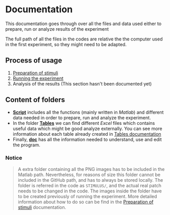 # Documentation

This documentation goes through over all the files and data used either to prepare, run or analyze results of the experiment

The full path of all the files in the codes are relative the the computer used in the first experiment, so they might need to be adapted.

## Process of usage

1. [Preparation of stimuli](../doc/Preparation.md)
2. [Running the experiment](../doc/Run.md)
3. Analysis of the results (This section hasn't been documented yet)


## Content of folders

- [**Script**](../script) includes all the functions (mainly written in *Matlab*) and different data needed in order to prepare, run and analyze the experiment.
- In the folder [**Tables**](../Tables) we can find different *Excel* files which contains useful data which might be good analyze externally. You can see more information about each table already created in [Tables documentation](../doc/Tables.md)
- Finally, [**doc**](../doc) has all the information needed to understand, use and edit the program.

### Notice

> A extra folder containing all the PNG images has to be included in the Matlab path. Nevertheless, for reasons of size this folder cannot be included in the GitHub path, and has to always be stored locally.
> The folder is referred in the code as `STIMULUS/`, and the actual real patch needs to be changed in the code.
> The images inside the folder have to be created previously of running the experiment. More detailed information about how to do so can be find in the [Preparation of stimuli](../doc/Preparation.md) documentation.
